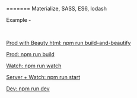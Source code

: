 ﻿
======= Materialize, SASS, ES6, lodash 
<br />
<p>Example - <a href="http://lightislands.com/tree/" target="_blank" /></p> 
<br />

Prod with Beauty html:
npm run build-and-beautify

Prod:
npm run build


Watch:
npm run watch

Server + Watch:
npm run start

Dev:
npm run dev
